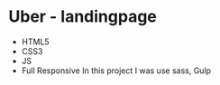 Uber - landingpage
=====================
- HTML5
- CSS3
- JS
- Full Responsive
In this project I was use sass, Gulp
